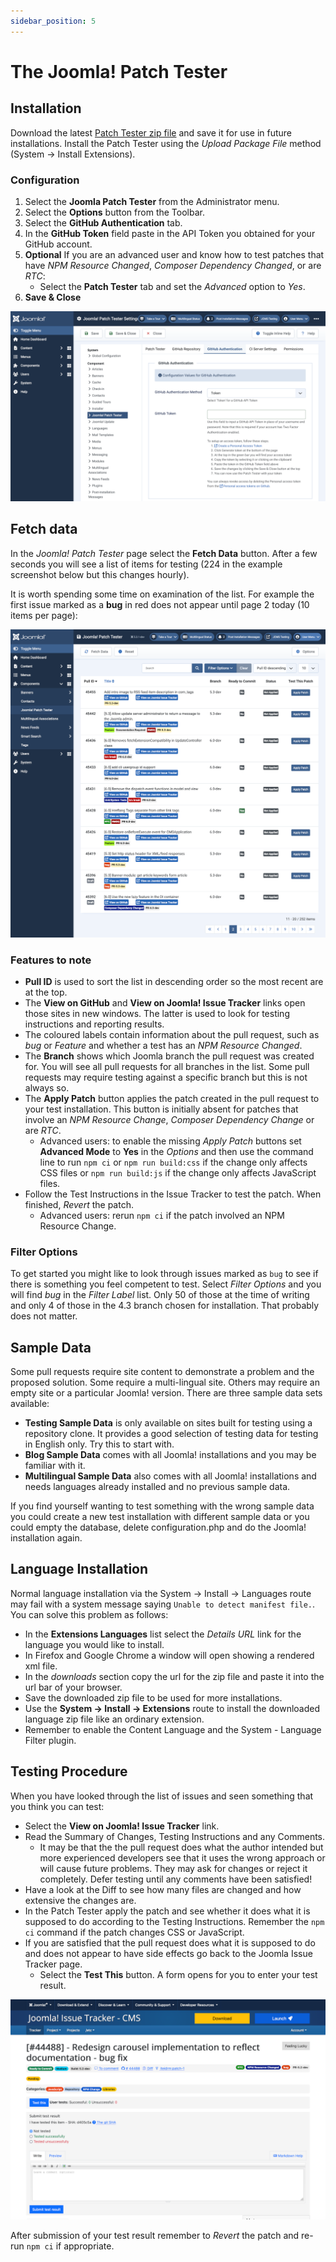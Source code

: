 ```yaml
---
sidebar_position: 5
---
```


The Joomla! Patch Tester
========================

## Installation

Download the latest [Patch Tester zip file](https://github.com/joomla-extensions/patchtester) and save it for use in future installations. Install the Patch Tester using the *Upload Package File* method (System -> Install Extensions).

### Configuration

1. Select the **Joomla Patch Tester** from the Administrator menu.
2. Select the **Options** button from the Toolbar.
3. Select the **GitHub Authentication** tab.
4. In the **GitHub Token** field paste in the API Token you obtained for your GitHub account.
5. **Optional** If you are an advanced user and know how to test patches that have *NPM Resource Changed*, *Composer Dependency Changed*, or are *RTC*:
    - Select the **Patch Tester** tab and set the *Advanced* option to *Yes*.
6. **Save & Close**

![patch tester options for github authentication](_assets/patch-tester-settings-authentication.png)

## Fetch data

In the *Joomla! Patch Tester* page select the **Fetch Data** button. After a few seconds you will see a list of items for testing (224 in the example screenshot below but this changes hourly).

It is worth spending some time on examination of the list. For example the first issue marked as a **bug** in red does not appear until page 2 today (10 items per page):

![patch tester list of issues](_assets/patch-tester-list.png)

### Features to note

- **Pull ID** is used to sort the list in descending order so the most recent are at the top.
- The **View on GitHub** and **View on Joomla! Issue Tracker** links open those sites in new windows. The latter is used to look for testing instructions and reporting results.
- The coloured labels contain information about the pull request, such as *bug* or *Feature* and whether a test has an *NPM Resource Changed*.
- The **Branch** shows which Joomla branch the pull request was created for. You will see all pull requests for all branches in the list. Some pull requests may require testing against a specific branch but this is not always so.
- The **Apply Patch** button applies the patch created in the pull request to your test installation. This button is initially absent for patches that involve an *NPM Resource Change*, *Composer Dependency Change* or are *RTC*.
    - Advanced users: to enable the missing *Apply Patch* buttons set **Advanced Mode** to **Yes** in the *Options* and then use the command line to run `npm ci` or `npm run build:css` if the change only affects CSS files or `npm run build:js` if the change only affects JavaScript files. 
- Follow the Test Instructions in the Issue Tracker to test the patch. When finished, *Revert* the patch.
    - Advanced users: rerun `npm ci` if the patch involved an NPM Resource Change.

### Filter Options

To get started you might like to look through issues marked as `bug` to see if there is something you feel competent to test. Select *Filter Options* and you will find *bug* in the *Filter Label* list. Only 50 of those at the time of writing and only 4 of those in the 4.3 branch chosen for installation. That probably does not matter.

## Sample Data

Some pull requests require site content to demonstrate a problem and the proposed solution. Some require a multi-lingual site. Others may require an empty site or a particular Joomla! version. There are three sample data sets available:

- **Testing Sample Data** is only available on sites built for testing using a repository clone. It provides a good selection of testing data for testing in English only. Try this to start with.
- **Blog Sample Data** comes with all Joomla! installations and you may be familiar with it.
- **Multilingual Sample Data** also comes with all Joomla! installations and needs languages already installed and no previous sample data.

If you find yourself wanting to test something with the wrong sample data you could create a new test installation with different sample data or you could empty the database, delete configuration.php and do the Joomla! installation again.

## Language Installation

Normal language installation via the System -> Install -> Languages route may fail with a system message saying `Unable to detect manifest file.`. You can solve this problem as follows:

- In the **Extensions Languages** list select the *Details URL* link for the language you would like to install.
- In Firefox and Google Chrome a window will open showing a rendered xml file.
- In the *downloads* section copy the url for the zip file and paste it into the url bar of your browser.
- Save the downloaded zip file to be used for more installations.
- Use the **System -> Install -> Extensions** route to install the downloaded language zip file like an ordinary extension.
- Remember to enable the Content Language and the System - Language Filter plugin.

## Testing Procedure

When you have looked through the list of issues and seen something that you think you can test:

- Select the **View on Joomla! Issue Tracker** link.
- Read the Summary of Changes, Testing Instructions and any Comments.
    - It may be that the the pull request does what the author intended but more experienced developers see that it uses the wrong approach or will cause future problems. They may ask for changes or reject it completely. Defer testing until any comments have been satisfied!
- Have a look at the Diff to see how many files are changed and how extensive the changes are.
- In the Patch Tester apply the patch and see whether it does what it is supposed to do according to the Testing Instructions. Remember the `npm ci` command if the patch changes CSS or JavaScript.
- If you are satisfied that the pull request does what it is supposed to do and does not appear to have side effects go back to the Joomla Issue Tracker page.
    - Select the **Test This** button. A form opens for you to enter your test result.

![issue tracker test result form](_assets/issue-tracker-test-result.png)

After submission of your test result remember to *Revert* the patch and re-run `npm ci` if appropriate.
